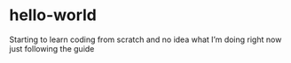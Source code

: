 # hello-world
Starting to learn coding from scratch and no idea what I’m doing right now just following the guide
